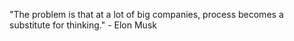 "The problem is that at a lot of big companies, process becomes a substitute for thinking." - Elon Musk

